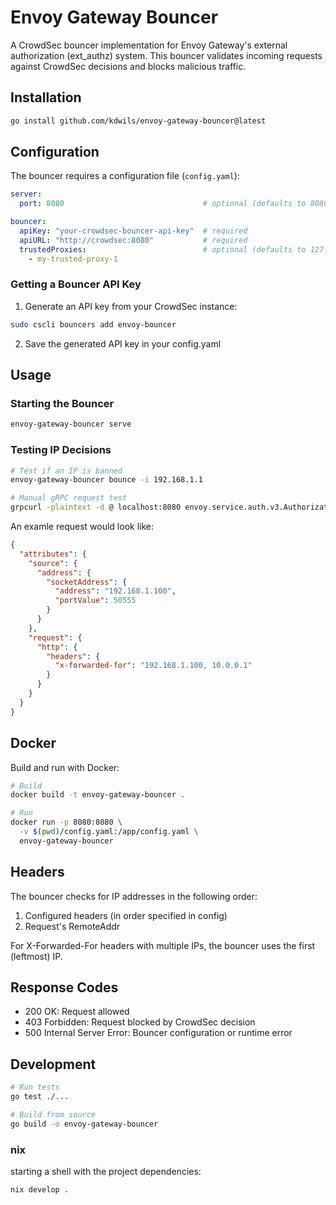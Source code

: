 # Envoy Gateway Bouncer

A CrowdSec bouncer implementation for Envoy Gateway's external authorization (ext_authz) system. This bouncer validates incoming requests against CrowdSec decisions and blocks malicious traffic.

## Installation

```bash
go install github.com/kdwils/envoy-gateway-bouncer@latest
```

## Configuration

The bouncer requires a configuration file (`config.yaml`):

```yaml
server:
  port: 8080                               # optional (defaults to 8080)

bouncer:
  apiKey: "your-crowdsec-bouncer-api-key"  # required
  apiURL: "http://crowdsec:8080"           # required
  trustedProxies:                          # optional (defaults to 127.0.0.1, ::1)
    - my-trusted-proxy-1
```

### Getting a Bouncer API Key

1. Generate an API key from your CrowdSec instance:
```bash
sudo cscli bouncers add envoy-bouncer
```

2. Save the generated API key in your config.yaml

## Usage

### Starting the Bouncer

```bash
envoy-gateway-bouncer serve
```

### Testing IP Decisions

```bash
# Test if an IP is banned
envoy-gateway-bouncer bounce -i 192.168.1.1

# Manual gRPC request test
grpcurl -plaintext -d @ localhost:8080 envoy.service.auth.v3.Authorization/Check < request.json
```

An examle request would look like:
```json
{
  "attributes": {
    "source": {
      "address": {
        "socketAddress": {
          "address": "192.168.1.100",
          "portValue": 50555
        }
      }
    },
    "request": {
      "http": {
        "headers": {
          "x-forwarded-for": "192.168.1.100, 10.0.0.1"
        }
      }
    }
  }
}
```

## Docker

Build and run with Docker:

```bash
# Build
docker build -t envoy-gateway-bouncer .

# Run
docker run -p 8080:8080 \
  -v $(pwd)/config.yaml:/app/config.yaml \
  envoy-gateway-bouncer
```

## Headers

The bouncer checks for IP addresses in the following order:
1. Configured headers (in order specified in config)
2. Request's RemoteAddr

For X-Forwarded-For headers with multiple IPs, the bouncer uses the first (leftmost) IP.

## Response Codes

- 200 OK: Request allowed
- 403 Forbidden: Request blocked by CrowdSec decision
- 500 Internal Server Error: Bouncer configuration or runtime error

## Development

```bash
# Run tests
go test ./...

# Build from source
go build -o envoy-gateway-bouncer
```

### nix

starting a shell with the project dependencies:
```bash
nix develop .
```